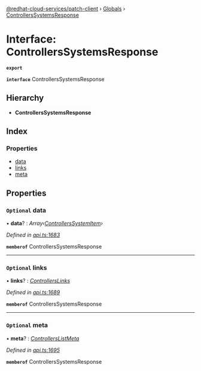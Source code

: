 [@redhat-cloud-services/patch-client](../README.md) › [Globals](../globals.md) › [ControllersSystemsResponse](controllerssystemsresponse.md)

# Interface: ControllersSystemsResponse

**`export`** 

**`interface`** ControllersSystemsResponse

## Hierarchy

* **ControllersSystemsResponse**

## Index

### Properties

* [data](controllerssystemsresponse.md#optional-data)
* [links](controllerssystemsresponse.md#optional-links)
* [meta](controllerssystemsresponse.md#optional-meta)

## Properties

### `Optional` data

• **data**? : *Array‹[ControllersSystemItem](controllerssystemitem.md)›*

*Defined in [api.ts:1683](https://github.com/RedHatInsights/javascript-clients/blob/63c8a77/packages/patch/api.ts#L1683)*

**`memberof`** ControllersSystemsResponse

___

### `Optional` links

• **links**? : *[ControllersLinks](controllerslinks.md)*

*Defined in [api.ts:1689](https://github.com/RedHatInsights/javascript-clients/blob/63c8a77/packages/patch/api.ts#L1689)*

**`memberof`** ControllersSystemsResponse

___

### `Optional` meta

• **meta**? : *[ControllersListMeta](controllerslistmeta.md)*

*Defined in [api.ts:1695](https://github.com/RedHatInsights/javascript-clients/blob/63c8a77/packages/patch/api.ts#L1695)*

**`memberof`** ControllersSystemsResponse
